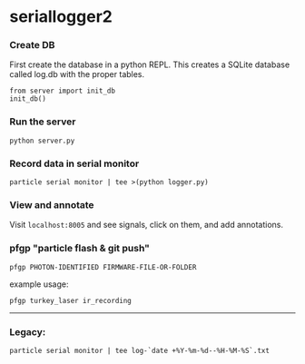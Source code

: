 # seriallogger2

### Create DB
First create the database in a python REPL.  This creates a SQLite database called log.db with the proper tables.
```
from server import init_db
init_db()
```

### Run the server
```
python server.py
```

### Record data in serial monitor
```
particle serial monitor | tee >(python logger.py)
```

### View and annotate
Visit `localhost:8005` and see signals, click on them, and add annotations.

### pfgp "particle flash & git push"
```
pfgp PHOTON-IDENTIFIED FIRMWARE-FILE-OR-FOLDER
```

example usage:
```
pfgp turkey_laser ir_recording
```

---
### Legacy:
```
particle serial monitor | tee log-`date +%Y-%m-%d--%H-%M-%S`.txt
```
